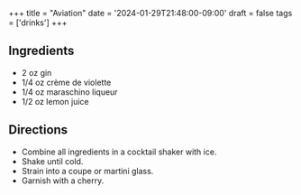 +++
title = "Aviation"
date = '2024-01-29T21:48:00-09:00'
draft = false
tags = ['drinks']
+++

## Ingredients
* 2 oz gin
* 1/4 oz crème de violette
* 1/4 oz maraschino liqueur
* 1/2 oz lemon juice

## Directions
* Combine all ingredients in a cocktail shaker with ice.
* Shake until cold.
* Strain into a coupe or martini glass.
* Garnish with a cherry.
